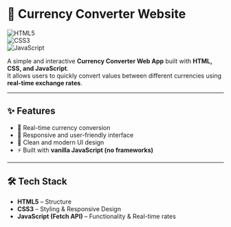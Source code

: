 # 💱 Currency Converter Website  

![HTML5](https://img.shields.io/badge/HTML5-orange?logo=html5&logoColor=white)  
![CSS3](https://img.shields.io/badge/CSS3-blue?logo=css3&logoColor=white)  
![JavaScript](https://img.shields.io/badge/JavaScript-yellow?logo=javascript&logoColor=black)  

A simple and interactive **Currency Converter Web App** built with **HTML, CSS, and JavaScript**.  
It allows users to quickly convert values between different currencies using **real-time exchange rates**.  


---

## ✨ Features  
- 🔄 Real-time currency conversion  
- 📱 Responsive and user-friendly interface  
- 🎨 Clean and modern UI design  
- ⚡ Built with **vanilla JavaScript (no frameworks)**  

---

## 🛠️ Tech Stack  
- **HTML5** – Structure  
- **CSS3** – Styling & Responsive Design  
- **JavaScript (Fetch API)** – Functionality & Real-time rates  

